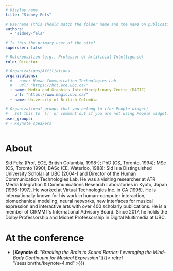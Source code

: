 ```yaml
---
# Display name
title: "Sidney Fels"

# Username (this should match the folder name and the name on publications)
authors:
  - "sidney-fels"

# Is this the primary user of the site?
superuser: false

# Role/position (e.g., Professor of Artificial Intelligence)
role: Director

# Organizations/Affiliations
organizations:
  # - name: Human Communication Technologies Lab
  #   url: "https://hct.ece.ubc.ca/"
  - name: Media and Graphics Interdisciplinary Centre (MAGIC)
    url: "https://www.magic.ubc.ca/"
  - name: University of British Columbia

# Organizational groups that you belong to (for People widget)
#   Set this to `[]` or comment out if you are not using People widget.
user_groups:
# - Keynote speakers
---
```


# About

Sid Fels: (Prof, ECE, British Columbia, 1998-); PhD (CS, Toronto, 1994); MSc (CS, Toronto 1990); BASc (EE, Waterloo, 1988): Sid is a Distinguished University Scholar at UBC (2004-) and Director of the Human Communication Technologies Lab. He was a visiting researcher at ATR Media Integration & Communications Research Laboratories in Kyoto, Japan (1996-1997). He worked at Virtual Technologies Inc. in CA (1995). He is internationally known for his work in human-computer interaction, biomechanical modeling, neural networks, new interfaces for musical expression and interactive arts with over 400 scholarly publications. He is a member of CIRMMT’s International Advisory Board. Since 2017, he holds the Dolby Professorship and Midnet Professorship in Digital Multimedia at UBC.

# At the conference

- [**Keynote 4:** *"Breaking the Brain to Sound Barrier: Leveraging the Mind-Body Continuum for Musical Expression"*]({{< relref "/session/thu/keynote-4.md" >}})
